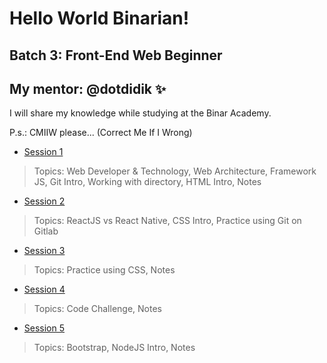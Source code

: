 # Hello World Binarian!

## Batch 3: Front-End Web Beginner
## My mentor: @dotdidik :sparkles:

I will share my knowledge while studying at the Binar Academy.

P.s.: CMIIW please... (Correct Me If I Wrong)


- [Session 1](https://github.com/isumizumi/BinarAcademy/blob/master/SESSION-1.md)

> Topics: Web Developer & Technology, Web Architecture, Framework JS, Git Intro, Working with directory, HTML Intro, Notes

- [Session 2](https://github.com/isumizumi/BinarAcademy/blob/master/SESSION-2.md)

> Topics: ReactJS vs React Native, CSS Intro, Practice using Git on Gitlab

- [Session 3](https://github.com/isumizumi/BinarAcademy/blob/master/SESSION-3.md)

> Topics: Practice using CSS, Notes

- [Session 4](https://github.com/isumizumi/BinarAcademy/blob/master/SESSION-4.md)

> Topics: Code Challenge, Notes

- [Session 5](https://github.com/isumizumi/BinarAcademy/blob/master/SESSION-5.md)

> Topics: Bootstrap, NodeJS Intro, Notes

